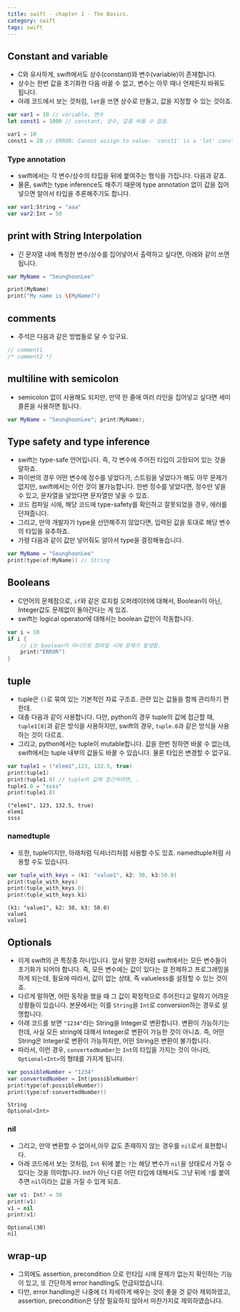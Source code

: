 ```yaml
---
title: swift - chapter 1 - The Basics.
category: swift
tags: swift 
---
```


## Constant and variable

- C와 유사하게, swift에서도 상수(constant)와 변수(variable)이 존재합니다. 
- 상수는 한번 값을 초기화한 다음 바꿀 수 없고, 변수는 아무 때나 언제든지 바꿔도 됩니다.
- 아래 코드에서 보는 것처럼, `let`을 쓰면 상수로 만들고, 값을 지정할 수 있는 것이죠.

```swift
var var1 = 10 // variable, 변수
let const1 = 1000 // constant, 상수, 값을 바꿀 수 없음.

var1 = 10
const1 = 20 // ERROR: Cannot assign to value: 'const1' is a 'let' constant
```

### Type annotation 

- swift에서는 각 변수/상수의 타입을 뒤에 붙여주는 형식을 가집니다. 다음과 같죠.
- 물론, swift는 type inference도 해주기 때문에 type annotation 없이 값을 집어넣으면 알아서 타입을 추론해주기도 합니다.

```swift
var var1:String = "aaa"
var var2:Int = 50 
```

## print with String Interpolation 

- 긴 문자열 내에 특정한 변수/상수를 집어넣어서 출력하고 싶다면, 아래와 같이 쓰면 됩니다.

```swift
var MyName = "SeunghoonLee"

print(MyName)
print("My name is \(MyName)")
```

## comments 

- 주석은 다음과 같은 방법들로 달 수 있구요. 

```swift
// comment1
/* comment2 */
```

## multiline with semicolon

- semicolon 없이 사용해도 되지만, 만약 한 줄에 여러 라인을 집어넣고 싶다면 세미콜론을 사용하면 됩니다.

```swift
var MyName = "SeunghoonLee"; print(MyName);
```

## Type safety and type inference

- swift는 type-safe 언어입니다. 즉, 각 변수에 주어진 타입이 고정되어 있는 것을 말하죠. 
- 파이썬의 경우 어떤 변수에 정수를 넣었다가, 스트링을 넣었다가 해도 아무 문제가 없지만, swift에서는 이런 것이 불가능합니다. 한번 정수를 넣었다면, 정수만 넣을 수 있고, 문자열을 넣었다면 문자열만 넣을 수 있죠.
- 코드 컴파일 시에, 해당 코드에 type-safety를 확인하고 잘못되었을 경우, 에러를 던져줍니다.
- 그리고, 만약 개발자가 type을 선언해주지 않았다면, 입력된 값을 토대로 해당 변수의 타입을 유추하죠. 
- 가령 다음과 같이 값만 넣어줘도 알아서 type을 결정해놓습니다.

```swift
var MyName = "SeunghoonLee"
print(type(of:MyName)) // String
```

## Booleans

- C언어의 문제점으로, `if`와 같은 로지컬 오퍼레이터에 대해서, Boolean이 아닌, Integer값도 문제없이 돌아간다는 게 있죠.
- swift는 logical operator에 대해서는 boolean 값만이 작동합니다.

```swift
var i = 10
if i {
    // i는 boolean이 아니므로 컴파일 시에 문제가 발생함.
    print("ERROR")
}
```

## tuple

- tuple은 `()`로 묶여 있는 기본적인 자료 구조죠. 관련 있는 값들을 함께 관리하기 편한데. 
- 대충 다음과 같이 사용합니다. 다만, python의 경우 tuple의 값에 접근할 때, `tuple1[0]`과 같은 방식을 사용하지만, swift의 경우, `tuple.0`과 같은 방식을 사용하는 것이 다르죠.
- 그리고, python에서는 tuple이 mutable합니다. 값을 한번 정하면 바꿀 수 없는데, swift에서는 tuple 내부의 값들도 바꿀 수 있습니다. 물론 타입은 변경할 수 없구요.

```swift
var tuple1 = ("elem1",123, 132.5, true)
print(tuple1)
print(tuple1.0) // tuple의 값에 접근하려면, .
tuple1.0 = "ssss"
print(tuple1.0)
```

```plaintext
("elem1", 123, 132.5, true)
elem1
ssss
```

### namedtuple

- 또한, tuple이지만, 아래처럼 딕셔너리처럼 사용할 수도 있죠. namedtuple처럼 사용할 수도 있습니다.

```swift
var tuple_with_keys = (k1: "value1", k2: 30, k3:50.0)
print(tuple_with_keys)
print(tuple_with_keys.0)
print(tuple_with_keys.k1)
```

```plaintext
(k1: "value1", k2: 30, k3: 50.0)
value1
value1
```

## Optionals

- 이게 swift의 큰 특징중 하나입니다. 앞서 말한 것처럼 swift에서는 모든 변수들이 초기화가 되어야 합니다. 즉, 모든 변수에는 값이 있다는 걸 전제하고 프로그래밍을 하게 되는데, 필요에 따라서, 값이 없는 상태, 즉 valueless를 설정할 수 있는 것이죠. 
- 다르게 말하면, 어떤 동작을 했을 때 그 값이 확정적으로 주어진다고 말하기 어려운 상황들이 있습니다. 본문에서는 이를 `String`을 `Int`로 conversion하는 경우로 설명합니다. 
- 아래 코드를 보면 `"1234"`라는 String을 Integer로 변환합니다. 변환이 가능하기는 한데, 사실 모든 string에 대해서 Integer로 변환이 가능한 것이 아니죠. 즉, 어떤 String은 Integer로 변환이 가능하지만, 어떤 String은 변환이 불가합니다. 
- 따라서, 이런 경우, `convertedNumber`는 `Int`의 타입을 가지는 것이 아니라, `Optional<Int>`의 형태를 가지게 됩니다.

```swift
var possibleNumber = "1234"
var convertedNumber = Int(possibleNumber)
print(type(of:possibleNumber))
print(type(of:convertedNumber))
```

```plaintext
String
Optional<Int>
```

### nil

- 그리고, 만약 변환할 수 없어서,아무 값도 존재하지 않는 경우를 `nil`로서 표현합니다.
- 아래 코드에서 보는 것처럼, `Int` 뒤에 붙는 `?`는 해당 변수가 `nil`을 상태로서 가질 수 있다는 것을 의미합니다. Int가 아닌 다른 어떤 타입에 대해서도 그냥 뒤에 `?`를 붙여주면 `nil`이라는 값을 가질 수 있게 되죠. 

```swift
var v1: Int? = 30
print(v1)
v1 = nil
print(v1)
```

```plaintext
Optional(30)
nil
```

## wrap-up

- 그외에도 assertion, precondition 으로 런타임 시에 문제가 없는지 확인하는 기능이 있고, 또 간단하게 error handling도 언급되었습니다. 
- 다만, error handling은 나중에 더 자세하게 배우는 것이 좋을 것 같아 제외하였고, assertion, precondition은 당장 필요하지 않아서 마찬가지로 제외하였습니다.

